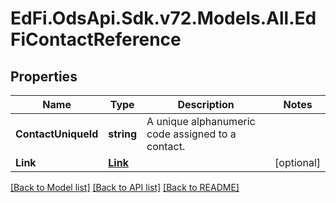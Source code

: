 # EdFi.OdsApi.Sdk.v72.Models.All.EdFiContactReference

## Properties

Name | Type | Description | Notes
------------ | ------------- | ------------- | -------------
**ContactUniqueId** | **string** | A unique alphanumeric code assigned to a contact. | 
**Link** | [**Link**](Link.md) |  | [optional] 

[[Back to Model list]](../README.md#documentation-for-models) [[Back to API list]](../README.md#documentation-for-api-endpoints) [[Back to README]](../README.md)


